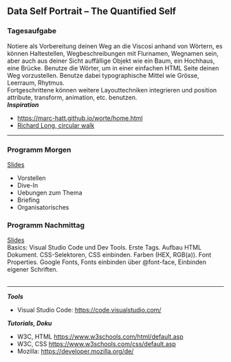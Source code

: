 
## Data Self Portrait – The Quantified Self

### Tagesaufgabe
Notiere als Vorbereitung deinen Weg an die Viscosi anhand von Wörtern, es können Haltestellen, Wegbeschreibungen mit Flurnamen, Wegnamen sein, aber auch aus deiner Sicht auffällige Objekt wie ein Baum, ein Hochhaus, eine Brücke. 
Benutze die Wörter, um in einer einfachen HTML Seite deinen Weg vorzustellen. Benutze dabei typographische Mittel wie Grösse, Leerraum, Rhytmus. <br/> Fortgeschrittene können weitere Layouttechniken integrieren und position attribute, transform, animation, etc. benutzen.<br/>
**_Inspiration_**
* https://marc-hatt.github.io/worte/home.html
* <a href="https://www.researchgate.net/figure/Richard-Long-A-sixty-minute-circle-walk-on-Dartmoor-1984-left-Guy-Debord-and-Asger_fig5_342563384">Richard Long, circular walk</a>

***

### Programm Morgen
<a href="https://docs.google.com/presentation/d/1_5N9uI0hrKOS3jzc20hO9cQ0Ia0lkFt9tVsJk-1zkTY/">Slides</a>
* Vorstellen
* Dive-In
* Uebungen zum Thema
* Briefing 
* Organisatorisches


### Programm Nachmittag
<a href="https://github.com/digitalideation/IDA_2022/blob/main/woche1/2022-04-19.pdf">Slides</a><br/>
Basics:
Visual Studio Code und Dev Tools. 
Erste Tags. Aufbau HTML Dokument. 
CSS-Selektoren, CSS einbinden. 
Farben (HEX, RGB(a)). 
Font Properties. Google Fonts, Fonts einbinden über @font-face, Einbinden eigener Schriften.<br/><br/>


***

**_Tools_**
* Visual Studio Code: https://code.visualstudio.com/

**_Tutorials, Doku_**
* W3C, HTML https://www.w3schools.com/html/default.asp
* W3C, CSS https://www.w3schools.com/css/default.asp
* Mozilla: https://developer.mozilla.org/de/
